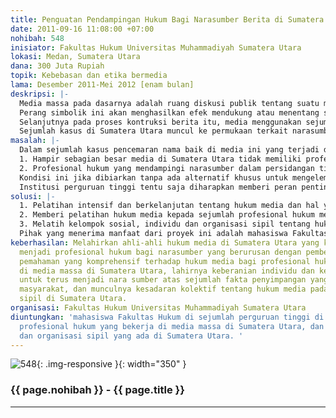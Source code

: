 ```yaml
---
title: Penguatan Pendampingan Hukum Bagi Narasumber Berita di Sumatera Utara
date: 2011-09-16 11:08:00 +07:00
nohibah: 548
inisiator: Fakultas Hukum Universitas Muhammadiyah Sumatera Utara
lokasi: Medan, Sumatera Utara
dana: 300 Juta Rupiah
topik: Kebebasan dan etika bermedia
lama: Desember 2011-Mei 2012 [enam bulan]
deskripsi: |-
  Media massa pada dasarnya adalah ruang diskusi publik tentang suatu masalah yang melibatkan tiga pihak, yaitu wartawan, sumber berita, dan khalayak. Ketiga pihak itu berdasarkan keterlibatannya pada peran sosial masing-masing dan hubungan diantara mereka terbentuk melalui operasionalisasi teks yang mereka konstruksi. Pendekatan framing memandang wacana berita sebagai arena perang simbolik antara pihak-pihak yang berkepentingan dengan pokok-pokok persoalan wacana. Setiap pihak menggunakan bahasa simbolik atau retorika dengan konotasi tertentu untuk menonjolkan klaim, konstruksi sosial, dan definisi masing-masing tentang peristiwa atau masalah itu, dan kecenderungan media juga dipengaruhi oleh oleh sumber elit yang diwawancarai.
  Perang simbolik ini akan menghasilkan efek mendukung atau menentang suatu isu. George Junus Aditjondro pernah menulis, dalam wacana berita, pihak-pihak yang bersengketa dalam kasus tersebut masing-masing berusaha menampilkan sisi-sisi informasi yang ingin ditonjolkan (sambil menyembunyikan sisi-sisi yang lain), sambil mengaksentuasikan kesahihan pandangannya dengan mengacu pada pengetahuan, ketidaktahuan, serta perasaan pembaca.
  Selanjutnya pada proses kontruksi berita itu, media menggunakan sejumlah narasumber yang dianggap memiliki kompetensi atas masalah yang ingin diangkat ke permukaan. Berbagai pilihan narasumber tersebut dibutuhkan media untuk mampu berkompetisi dalam percaturan media. Akan tetapi dalam pilihan narasumber tersebut kerap muncul masalah besar dalam berita yang ditampilkan : narasumber tidak dilindungi secara hukum, terutama oleh media yang menjadikannya sebagai sumber berita. Media cenderung ’lepas tangan’ saat narasumber kemudian dijerat berbagai pasal pencemaran nama baik.
  Sejumlah kasus di Sumatera Utara muncul ke permukaan terkait narasumber yang dijerat pasal-pasal pencemaran nama baik. Yang lebih ironis, narasumber yang mencoba membeberkan fakta penyimpangan justeru mengalami kekerasan, baik yang dilakukan oleh individu maupun kelompok-kelompok sipil yang teroganisir. Alhasil kondisi ini memaksa narasumber tidak memiliki keberanian kuat dalam membeberkan fakta penyimpangan yang diketahuinya. Sehingga berbaga praktik penyimpangan yang terjadi di masyarakat akhirnya berlangsung mulus karena ketidakberanian nara sumber membeberkan fakta tersebut
masalah: |-
  Dalam sejumlah kasus pencemaran nama baik di media ini yang terjadi di Sumatera Utara, narasumber seringkali dikalahkan dalam persidangan. Mereka tidak memiliki kekuatan untuk membela diri karena dilemahkan oleh sistem peradilan yang nyaris tidak memiliki kecakapan khusus dalam sengketa media. Hal ini terutama disebabkan dua faktor besar, yakni:
  1. Hampir sebagian besar media di Sumatera Utara tidak memiliki profesional hukum yang mempunyai kecakapan khusus dalam persoalan media.
  2. Profesional hukum yang mendampingi narasumber dalam persidangan tidak mempunyai keahlian khusus dalam persoalan media.
  Kondisi ini jika dibiarkan tanpa ada alternatif khusus untuk mengelemirnya maka dikuatirkan akan semakin menambah daftar narasumber yang dikalahkan di persidangan. Muaranya tentu saja melahirkan narasumber yang tidak memiliki keberanian dalam membeberkan fakta ke media.
  Institusi perguruan tinggi tentu saja diharapkan memberi peran penting dalam kasus seperti ini. Fakultas Hukum Universitas Muhammadiyah Sumatera Utara (UMSU) memandang perlu penguatan yang sistemik dan berkesinambungan dalam upaya memberi perlindungan khusus terhadap narasumber dan tentunya juga terhadap media itu sendiri. Oleh karenanya diperlukan beberapa konsep untuk memberi penguatan pendampingan hukum terhadap narasumber media di Sumatera Utara.
solusi: |-
  1. Pelatihan intensif dan berkelanjutan tentang hukum media dan hal yang terkait di dalamnya kepada mahasiswa Fakultas Hukum diberbagai perguruan tinggi di Sumatera Utara.
  2. Memberi pelatihan hukum media kepada sejumlah profesional hukum media di Sumatera Utara.
  3. Melatih kelompok sosial, individu dan organisasi sipil tentang hukum media.
  Pihak yang menerima manfaat dari proyek ini adalah mahasiswa Fakultas Hukum di sejumlah perguruan tinggi di Sumatera Utara, profesional hukum yang bekerja di media massa di Sumatera Utara, dan individu, kelompok dan organisasi sipil yang ada di Sumatera Utara.
keberhasilan: Melahirkan ahli-ahli hukum media di Sumatera Utara yang kelak mampu
  menjadi profesional hukum bagi narasumber yang berurusan dengan pemberitaan media,
  pemahaman yang komprehensif terhadap hukum media bagi profesional hukum yang bekerja
  di media massa di Sumatera Utara, lahirnya keberanian individu dan kelompok sosial
  untuk terus menjadi nara sumber atas sejumlah fakta penyimpangan yang terjadi di
  masyarakat, dan munculnya kesadaran kolektif tentang hukum media pada organisasi
  sipil di Sumatera Utara.
organisasi: Fakultas Hukum Universitas Muhammadiyah Sumatera Utara
diuntungkan: 'mahasiswa Fakultas Hukum di sejumlah perguruan tinggi di Sumatera Utara,
  profesional hukum yang bekerja di media massa di Sumatera Utara, dan individu, kelompok
  dan organisasi sipil yang ada di Sumatera Utara. '
---
```


![548](/static/img/hibahcmb/548.png){: .img-responsive }{: width="350" }

### {{ page.nohibah }} - {{ page.title }}

---
